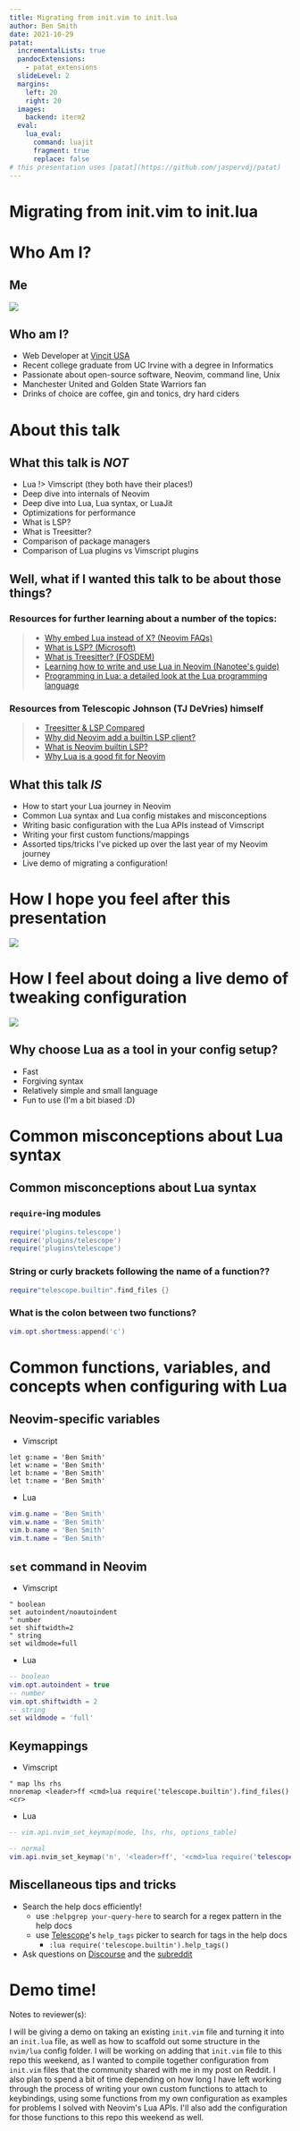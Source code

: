 ```yaml
---
title: Migrating from init.vim to init.lua
author: Ben Smith
date: 2021-10-29
patat:
  incrementalLists: true
  pandocExtensions:
    - patat_extensions
  slideLevel: 2
  margins:
    left: 20
    right: 20
  images:
    backend: iterm2
  eval:
    lua_eval:
      command: luajit
      fragment: true
      replace: false
# this presentation uses [patat](https://github.com/jaspervdj/patat)
---
```


# Migrating from init.vim to init.lua

# Who Am I?


## Me

![](images/greenshirt-smile-scaled.jpg)



## Who am I?

- Web Developer at [Vincit USA](https://vincit.com)
- Recent college graduate from UC Irvine with a degree in Informatics
- Passionate about open-source software, Neovim, command line, Unix
- Manchester United and Golden State Warriors fan
- Drinks of choice are coffee, gin and tonics, dry hard ciders



# About this talk

## What this talk is *NOT*

- Lua !> Vimscript (they both have their places!)
- Deep dive into internals of Neovim
- Deep dive into Lua, Lua syntax, or LuaJit
- Optimizations for performance
- What is LSP?
- What is Treesitter?
- Comparison of package managers
- Comparison of Lua plugins vs Vimscript plugins



## Well, what if I wanted this talk to be about those things?

### Resources for further learning about a number of the topics:

> - [Why embed Lua instead of X? (Neovim FAQs)](https://github.com/neovim/neovim/wiki/FAQ#why-embed-lua-instead-of-x)
> - [What is LSP? (Microsoft)](https://microsoft.github.io/language-server-protocol/)
> - [What is Treesitter? (FOSDEM)](https://www.youtube.com/watch?v=0CGzC_iss-8)
> - [Learning how to write and use Lua in Neovim (Nanotee's guide)](https://github.com/nanotee/nvim-lua-guide)
> - [Programming in Lua: a detailed look at the Lua programming language](https://www.lua.org/pil/contents.html)

### Resources from Telescopic Johnson (TJ DeVries) himself

> - [Treesitter & LSP Compared](https://youtu.be/c17j09vY5sw)
> - [Why did Neovim add a builtin LSP client?](https://www.youtube.com/watch?v=ArwDgvYEZYk)
> - [What is Neovim builtin LSP?](https://www.youtube.com/watch?v=C9X5VF9ASac)
> - [Why Lua is a good fit for Neovim](https://www.youtube.com/watch?v=IP3J56sKtn0)



## What this talk *IS*

- How to start your Lua journey in Neovim
- Common Lua syntax and Lua config mistakes and misconceptions
- Writing basic configuration with the Lua APIs instead of Vimscript
- Writing your first custom functions/mappings
- Assorted tips/tricks I've picked up over the last year of my Neovim journey
- Live demo of migrating a configuration!



# How I hope you feel after this presentation

![](images/pepegaHackerman.gif)

# How I feel about doing a live demo of tweaking configuration

![](images/monkaGiga.gif)



## Why choose Lua as a tool in your config setup?

- Fast
- Forgiving syntax
- Relatively simple and small language
- Fun to use (I'm a bit biased :D)



# Common misconceptions about Lua syntax
## Common misconceptions about Lua syntax

### `require`-ing modules

```lua
require('plugins.telescope')
require('plugins/telescope')
require('plugins\telescope')
```

### String or curly brackets following the name of a function??

```lua
require"telescope.builtin".find_files {}
```

### What is the colon between two functions?
```lua
vim.opt.shortmess:append('c')
```



# Common functions, variables, and concepts when configuring with Lua

## Neovim-specific variables

- Vimscript

```vim
let g:name = 'Ben Smith'
let w:name = 'Ben Smith'
let b:name = 'Ben Smith'
let t:name = 'Ben Smith'
```

- Lua

```lua
vim.g.name = 'Ben Smith'
vim.w.name = 'Ben Smith'
vim.b.name = 'Ben Smith'
vim.t.name = 'Ben Smith'
```

## `set` command in Neovim

- Vimscript

```vim
" boolean
set autoindent/noautoindent
" number
set shiftwidth=2
" string
set wildmode=full
```

- Lua

```lua
-- boolean
vim.opt.autoindent = true
-- number
vim.opt.shiftwidth = 2
-- string
set wildmode = 'full'
```


## Keymappings

- Vimscript

```vim
" map lhs rhs
nnoremap <leader>ff <cmd>lua require('telescope.builtin').find_files()<cr>
```

- Lua

```lua
-- vim.api.nvim_set_keymap(mode, lhs, rhs, options_table)

-- normal
vim.api.nvim_set_keymap('n', '<leader>ff', '<cmd>lua require('telescope.builtin').find_files()<cr>', { noremap = true })
```



## Miscellaneous tips and tricks 

- Search the help docs efficiently!
    * use `:helpgrep your-query-here` to search for a regex pattern in the help docs
    * use [Telescope](https://github.com/nvim-telescope/telescope.nvim)'s `help_tags` picker to search for tags in the help docs
        + `:lua require('telescope.builtin').help_tags()`
- Ask questions on [Discourse](https://discourse.neovim.io) and the [subreddit](https://reddit.com/r/neovim)



# Demo time!

Notes to reviewer(s):

I will be giving a demo on taking an existing `init.vim` file and turning it into an `init.lua` file, as well as how to scaffold out some structure in the `nvim/lua` config folder. I will be working on adding that `init.vim` file to this repo this weekend, as I wanted to compile together configuration from `init.vim` files that the community shared with me in my post on Reddit. I also plan to spend a bit of time depending on how long I have left working through the process of writing your own custom functions to attach to keybindings, using some functions from my own configuration as examples for problems I solved with Neovim's Lua APIs. I'll also add the configuration for those functions to this repo this weekend as well.
